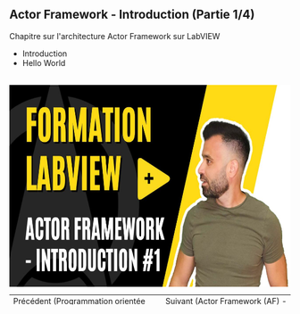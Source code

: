 <h2 dir="auto" id="user-content-h_174031069121655196260265"><strong><span>Actor Framework - Introduction</span> </strong><strong>(Partie 1/4)</strong></h2>
<p><span>Chapitre sur l'architecture Actor Framework sur LabVIEW&nbsp;</span></p>
<ul dir="auto">
<li>Introduction</li>
<li>Hello World</li>
</ul>
<p>&nbsp;<a href="https://youtu.be/uYBt018Nphc?si=VY86qo_UKY95h5qy"><img src="1_introduction.jpg" width="640" height="362" alt="" style="display: block; margin-left: auto; margin-right: auto;" /></a></p>
<p></p>
<p></p>
<table border="0" style="width: 100%; border-collapse: collapse; border-style: none; height: 18px;">
<tbody>
<tr style="height: 18px;">
<td style="width: 50%; height: 18px;"><a href="https://github.com/Technologies-de-France/Formation-LabVIEW/tree/main/H-3%20Programmation%20orient%C3%A9e%20objet%20(POO)%20-%20Utilisation">Pr&eacute;c&eacute;dent (Programmation orient&eacute;e objet (POO) - Utilisation)</a></td>
<td style="width: 50%; text-align: right; height: 18px;"><a href="https://github.com/Technologies-de-France/Formation-LabVIEW/tree/main/H-2%20Programmation%20orient%C3%A9e%20objet%20(POO)%20-%20Application">Suivant (<span>Actor Framework (AF) - Actor</span>)</a></td>
</tr>
</tbody>
</table>
<p dir="auto" id="user-content-h_4774480761351655104528452" style="text-align: left;"></p>
